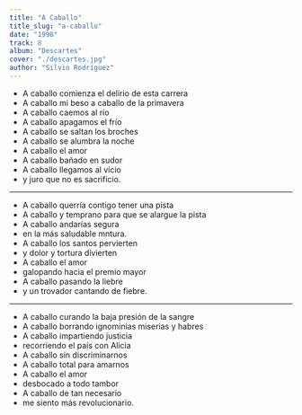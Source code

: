 ```yaml
---
title: "A Caballo"
title_slug: "a-caballo"
date: "1998"
track: 8
album: "Descartes"
cover: "./descartes.jpg"
author: "Silvio Rodríguez"
---
```



- A caballo comienza el delirio de esta carrera
- A caballo mi beso a caballo de la primavera
- A caballo caemos al río
- A caballo apagamos el frío
- A caballo se saltan los broches
- A caballo se alumbra la noche
- A caballo el amor
- A caballo bañado en sudor
- A caballo llegamos al vicio
- y juro que no es sacrificio.

---

- A caballo querría contigo tener una pista
- A caballo y temprano para que se alargue la pista
- A caballo andarías segura
- en la más saludable mntura.
- A caballo los santos pervierten
- y dolor y tortura divierten
- A caballo el amor
- galopando hacia el premio mayor
- A caballo pasando la liebre
- y un trovador cantando de fiebre.

---

- A caballo curando la baja presión de la sangre
- A caballo borrando ignominias miserias y habres
- A caballo impartiendo justicia
- recorriendo el país con Alicia
- A caballo sin discriminarnos
- A caballo total para amarnos
- A caballo el amor
- desbocado a todo tambor
- A caballo de tan necesario
- me siento más revolucionario.
